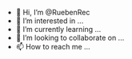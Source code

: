 - 👋 Hi, I’m @RuebenRec
- 👀 I’m interested in ...
- 🌱 I’m currently learning ...
- 💞️ I’m looking to collaborate on ...
- 📫 How to reach me ...

<!---
RuebenRec/RuebenRec is a ✨ special ✨ repository because its `README.md` (this file) appears on your GitHub profile.
You can click the Preview link to take a look at your changes.
--->
